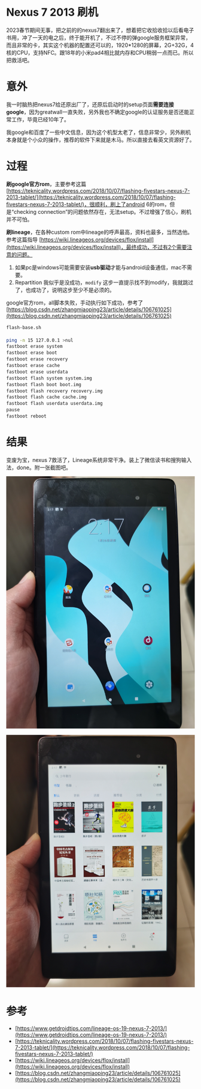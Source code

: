 # Nexus 7 2013 刷机

2023春节期间无事，把之前的的nexus7翻出来了，想着把它收拾收拾以后看电子书用，冲了一天的电之后，终于能开机了，不过不停的弹google服务框架异常，而且非常的卡，其实这个机器的配置还可以的，1920*1280的屏幕，2G+32G，4核的CPU，支持NFC。跟18年的小米pad4相比就内存和CPU稍弱一点而已。所以把救活吧。

# 意外

我一时脑热把nexus7给还原出厂了，还原后启动时的setup页面**需要连接google**，因为greatwall一直失败，另外我也不确定google的认证服务是否还能正常工作，毕竟已经10年了。

我google和百度了一些中文信息，因为这个机型太老了，信息非常少，另外刷机本身就是个小众的操作，推荐的软件下来就是木马。所以直接去看英文资源好了。

# 过程

**刷google官方rom**，主要参考这篇[https://teknicality.wordpress.com/2018/10/07/flashing-fivestars-nexus-7-2013-tablet/](https://teknicality.wordpress.com/2018/10/07/flashing-fivestars-nexus-7-2013-tablet/)，很顺利，刷上了android 6的rom，但是“checking connection”的问题依然存在，无法setup。不过增强了信心，刷机并不可怕。

**刷lineage**，在各种custom rom中lineage的呼声最高，资料也最多，当然选他。参考这篇指导 [https://wiki.lineageos.org/devices/flox/install](https://wiki.lineageos.org/devices/flox/install)，最终成功，不过有2个需要注意的问题。

1. 如果pc是windows可能需要安装**usb驱动**才能与android设备通信，mac不需要。
2. Repartition 我似乎是没成功，`modify` 这步一直提示找不到modify，我就跳过了，也成功了，说明这步至少不是必须的。

google官方rom，all脚本失败，手动执行如下成功，参考了 [https://blog.csdn.net/zhangmiaoping23/article/details/106761025](https://blog.csdn.net/zhangmiaoping23/article/details/106761025)

```bash
flash-base.sh

ping -n 15 127.0.0.1 >nul
fastboot erase system
fastboot erase boot
fastboot erase recovery
fastboot erase cache
fastboot erase userdata
fastboot flash system system.img
fastboot flash boot boot.img
fastboot flash recovery recovery.img
fastboot flash cache cache.img
fastboot flash userdata userdata.img
pause
fastboot reboot
```

# 结果

变废为宝，nexus 7救活了，Lineage系统非常干净。装上了微信读书和搜狗输入法，done。附一张截图吧。

![Untitled](Nexus%207%202013%20%E5%88%B7%E6%9C%BA%20e8a5cc77d96a47f9bd2e9ed7f0e81c57/Untitled.png)

![Untitled](Nexus%207%202013%20%E5%88%B7%E6%9C%BA%20e8a5cc77d96a47f9bd2e9ed7f0e81c57/Untitled%201.png)

# 参考

- [https://www.getdroidtips.com/lineage-os-19-nexus-7-2013/](https://www.getdroidtips.com/lineage-os-19-nexus-7-2013/)
- [https://teknicality.wordpress.com/2018/10/07/flashing-fivestars-nexus-7-2013-tablet/](https://teknicality.wordpress.com/2018/10/07/flashing-fivestars-nexus-7-2013-tablet/)
- [https://wiki.lineageos.org/devices/flox/install](https://wiki.lineageos.org/devices/flox/install)
- [https://blog.csdn.net/zhangmiaoping23/article/details/106761025](https://blog.csdn.net/zhangmiaoping23/article/details/106761025)